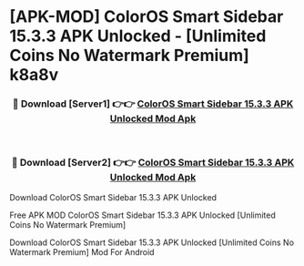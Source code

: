 # [APK-MOD] ColorOS Smart Sidebar 15.3.3 APK Unlocked - [Unlimited Coins No Watermark Premium] k8a8v



<div align="center">
<h3>🔴 Download [Server1] 👉👉 <a href="https://momento.my/?title=ColorOS_Smart_Sidebar_15.3.3_APK_Unlocked">ColorOS Smart Sidebar 15.3.3 APK Unlocked Mod Apk</a></h3><br>

<h3>🔴 Download [Server2] 👉👉 <a href="https://momento.my/?title=ColorOS_Smart_Sidebar_15.3.3_APK_Unlocked">ColorOS Smart Sidebar 15.3.3 APK Unlocked Mod Apk</a></h3>
</div>



Download ColorOS Smart Sidebar 15.3.3 APK Unlocked 

Free APK MOD ColorOS Smart Sidebar 15.3.3 APK Unlocked [Unlimited Coins No Watermark Premium]

Download ColorOS Smart Sidebar 15.3.3 APK Unlocked [Unlimited Coins No Watermark Premium] Mod For Android
